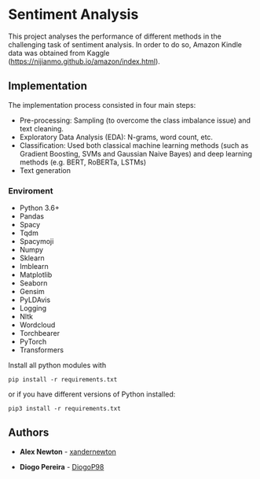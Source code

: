 # Sentiment Analysis

This project analyses the performance of different methods in the challenging task of sentiment analysis. In order to do so, Amazon Kindle data was obtained from Kaggle (https://nijianmo.github.io/amazon/index.html).


## Implementation

The implementation process consisted in four main steps:
* Pre-processing: Sampling (to overcome the class imbalance issue) and text cleaning.
* Exploratory Data Analysis (EDA): N-grams, word count, etc.
* Classification: Used both classical machine learning methods (such as Gradient Boosting, SVMs and Gaussian Naive Bayes) and deep learning methods (e.g. BERT, RoBERTa, LSTMs)
* Text generation

### Enviroment

* Python 3.6+
* Pandas
* Spacy
* Tqdm
* Spacymoji
* Numpy
* Sklearn
* Imblearn
* Matplotlib
* Seaborn
* Gensim
* PyLDAvis
* Logging
* Nltk
* Wordcloud
* Torchbearer
* PyTorch
* Transformers

Install all python modules with

```
pip install -r requirements.txt
```
or if you have different versions of Python installed:
```
pip3 install -r requirements.txt
```

## Authors

* **Alex Newton** - [xandernewton](https://github.com/xandernewton)

* **Diogo Pereira** - [DiogoP98](https://github.com/DiogoP98)




